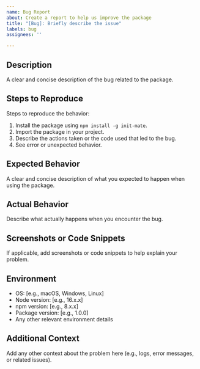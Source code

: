 ```yaml
---
name: Bug Report
about: Create a report to help us improve the package
title: "[Bug]: Briefly describe the issue"
labels: bug
assignees: ''

---
```


## Description

A clear and concise description of the bug related to the package.

## Steps to Reproduce

Steps to reproduce the behavior:

1. Install the package using `npm install -g init-mate`.
2. Import the package in your project.
3. Describe the actions taken or the code used that led to the bug.
4. See error or unexpected behavior.

## Expected Behavior

A clear and concise description of what you expected to happen when using the package.

## Actual Behavior

Describe what actually happens when you encounter the bug.

## Screenshots or Code Snippets

If applicable, add screenshots or code snippets to help explain your problem.

## Environment

- OS: [e.g., macOS, Windows, Linux]
- Node version: [e.g., 16.x.x]
- npm version: [e.g., 8.x.x]
- Package version: [e.g., 1.0.0]
- Any other relevant environment details

## Additional Context

Add any other context about the problem here (e.g., logs, error messages, or related issues).
